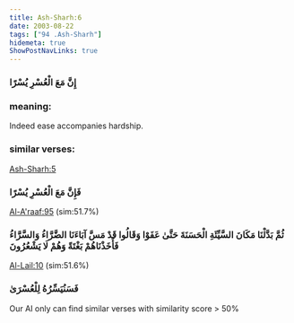 ```yaml
---
title: Ash-Sharh:6
date: 2003-08-22
tags: ["94 .Ash-Sharh"]
hidemeta: true 
ShowPostNavLinks: true 
---
```

### إِنَّ مَعَ الْعُسْرِ يُسْرًا
### meaning: 
Indeed ease accompanies hardship.
### similar verses: 

[Ash-Sharh:5](/94/5)

### فَإِنَّ مَعَ الْعُسْرِ يُسْرًا

[Al-A'raaf:95](/7/95) (sim:51.7%)

### ثُمَّ بَدَّلْنَا مَكَانَ السَّيِّئَةِ الْحَسَنَةَ حَتَّىٰ عَفَوْا وَقَالُوا قَدْ مَسَّ آبَاءَنَا الضَّرَّاءُ وَالسَّرَّاءُ فَأَخَذْنَاهُمْ بَغْتَةً وَهُمْ لَا يَشْعُرُونَ

[Al-Lail:10](/92/10) (sim:51.6%)

### فَسَنُيَسِّرُهُ لِلْعُسْرَىٰ

Our AI only can find similar verses with similarity score > 50% 


